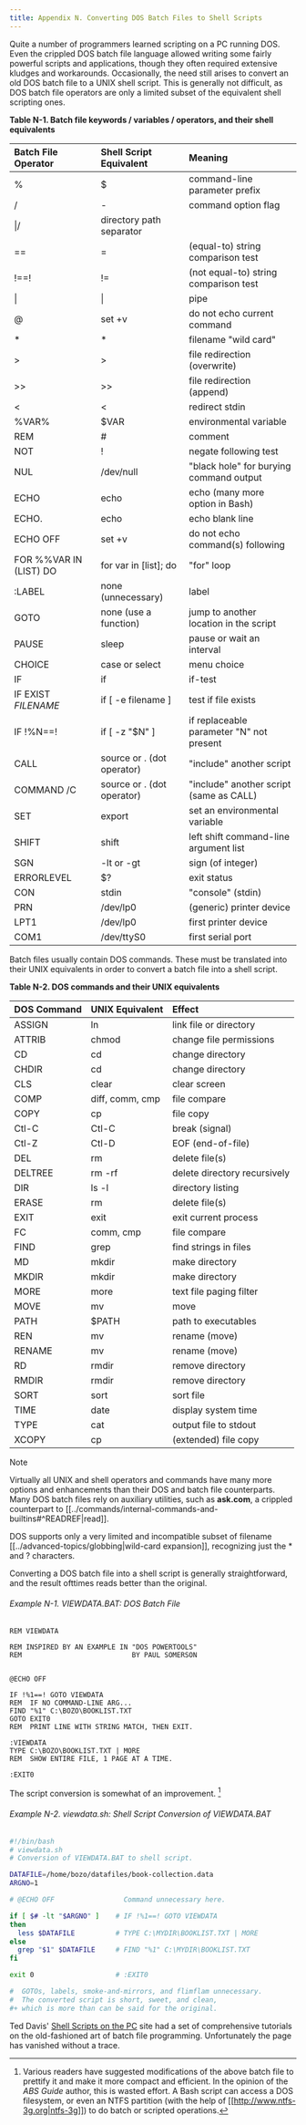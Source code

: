 ```yaml
---
title: Appendix N. Converting DOS Batch Files to Shell Scripts
---
```



Quite a number of programmers learned scripting on a PC running DOS. Even the crippled DOS batch file language allowed writing some fairly powerful scripts and applications, though they often required extensive kludges and workarounds. Occasionally, the need still arises to convert an old DOS batch file to a UNIX shell script. This is generally not difficult, as DOS batch file operators are only a limited subset of the equivalent shell scripting ones.

**Table N-1. Batch file keywords / variables / operators, and their shell equivalents**

|Batch File Operator|Shell Script Equivalent|Meaning|
|:--|:--|:--|
|%|$|command-line parameter prefix|
|/|-|command option flag|
|\|/|directory path separator|
|==|=|(equal-to) string comparison test|
|!==!|!=|(not equal-to) string comparison test|
|\||\||pipe|
|@|set +v|do not echo current command|
|*|*|filename "wild card"|
|>|>|file redirection (overwrite)|
|>>|>>|file redirection (append)|
|<|<|redirect stdin|
|%VAR%|$VAR|environmental variable|
|REM|#|comment|
|NOT|!|negate following test|
|NUL|/dev/null|"black hole" for burying command output|
|ECHO|echo|echo (many more option in Bash)|
|ECHO.|echo|echo blank line|
|ECHO OFF|set +v|do not echo command(s) following|
|FOR %%VAR IN (LIST) DO|for var in [list]; do|"for" loop|
|:LABEL|none (unnecessary)|label|
|GOTO|none (use a function)|jump to another location in the script|
|PAUSE|sleep|pause or wait an interval|
|CHOICE|case or select|menu choice|
|IF|if|if-test|
|IF EXIST _FILENAME_|if [ -e filename ]|test if file exists|
|IF !%N==!|if [ -z "$N" ]|if replaceable parameter "N" not present|
|CALL|source or . (dot operator)|"include" another script|
|COMMAND /C|source or . (dot operator)|"include" another script (same as CALL)|
|SET|export|set an environmental variable|
|SHIFT|shift|left shift command-line argument list|
|SGN|-lt or -gt|sign (of integer)|
|ERRORLEVEL|$?|exit status|
|CON|stdin|"console" (stdin)|
|PRN|/dev/lp0|(generic) printer device|
|LPT1|/dev/lp0|first printer device|
|COM1|/dev/ttyS0|first serial port|

Batch files usually contain DOS commands. These must be translated into their UNIX equivalents in order to convert a batch file into a shell script.

**Table N-2. DOS commands and their UNIX equivalents**

|DOS Command|UNIX Equivalent|Effect|
|:--|:--|:--|
|ASSIGN|ln|link file or directory|
|ATTRIB|chmod|change file permissions|
|CD|cd|change directory|
|CHDIR|cd|change directory|
|CLS|clear|clear screen|
|COMP|diff, comm, cmp|file compare|
|COPY|cp|file copy|
|Ctl-C|Ctl-C|break (signal)|
|Ctl-Z|Ctl-D|EOF (end-of-file)|
|DEL|rm|delete file(s)|
|DELTREE|rm -rf|delete directory recursively|
|DIR|ls -l|directory listing|
|ERASE|rm|delete file(s)|
|EXIT|exit|exit current process|
|FC|comm, cmp|file compare|
|FIND|grep|find strings in files|
|MD|mkdir|make directory|
|MKDIR|mkdir|make directory|
|MORE|more|text file paging filter|
|MOVE|mv|move|
|PATH|$PATH|path to executables|
|REN|mv|rename (move)|
|RENAME|mv|rename (move)|
|RD|rmdir|remove directory|
|RMDIR|rmdir|remove directory|
|SORT|sort|sort file|
|TIME|date|display system time|
|TYPE|cat|output file to stdout|
|XCOPY|cp|(extended) file copy|

> [!note]
> Virtually all UNIX and shell operators and commands have many more options and enhancements than their DOS and batch file counterparts. Many DOS batch files rely on auxiliary utilities, such as **ask.com**, a crippled counterpart to [[../commands/internal-commands-and-builtins#^READREF|read]].
>
> DOS supports only a very limited and incompatible subset of filename [[../advanced-topics/globbing|wild-card expansion]], recognizing just the * and ? characters.

Converting a DOS batch file into a shell script is generally straightforward, and the result ofttimes reads better than the original.

###### Example N-1. VIEWDATA.BAT: DOS Batch File

```batch
REM VIEWDATA

REM INSPIRED BY AN EXAMPLE IN "DOS POWERTOOLS"
REM                           BY PAUL SOMERSON


@ECHO OFF

IF !%1==! GOTO VIEWDATA
REM  IF NO COMMAND-LINE ARG...
FIND "%1" C:\BOZO\BOOKLIST.TXT
GOTO EXIT0
REM  PRINT LINE WITH STRING MATCH, THEN EXIT.

:VIEWDATA
TYPE C:\BOZO\BOOKLIST.TXT | MORE
REM  SHOW ENTIRE FILE, 1 PAGE AT A TIME.

:EXIT0
```

The script conversion is somewhat of an improvement. [^1]

###### Example N-2. *viewdata.sh*: Shell Script Conversion of VIEWDATA.BAT

```bash
#!/bin/bash
# viewdata.sh
# Conversion of VIEWDATA.BAT to shell script.

DATAFILE=/home/bozo/datafiles/book-collection.data
ARGNO=1

# @ECHO OFF                 Command unnecessary here.

if [ $# -lt "$ARGNO" ]    # IF !%1==! GOTO VIEWDATA
then
  less $DATAFILE          # TYPE C:\MYDIR\BOOKLIST.TXT | MORE
else
  grep "$1" $DATAFILE     # FIND "%1" C:\MYDIR\BOOKLIST.TXT
fi  

exit 0                    # :EXIT0

#  GOTOs, labels, smoke-and-mirrors, and flimflam unnecessary.
#  The converted script is short, sweet, and clean,
#+ which is more than can be said for the original.
```

Ted Davis' [Shell Scripts on the PC](http://www.maem.umr.edu/batch/) site had a set of comprehensive tutorials on the old-fashioned art of batch file programming. Unfortunately the page has vanished without a trace.

[^1]: Various readers have suggested modifications of the above batch file to prettify it and make it more compact and efficient. In the opinion of the _ABS Guide_ author, this is wasted effort. A Bash script can access a DOS filesystem, or even an NTFS partition (with the help of [[http://www.ntfs-3g.org|ntfs-3g]]) to do batch or scripted operations.
